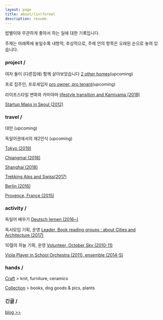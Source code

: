 ```yaml
---
layout: page
title: about/(in)formal
description: resume.
---
```


밥별이와 무관하게 좋아서 하는 일에 대한 기록입니다.


주제는 아래쪽에 놓일수록 내향적, 추상적으로, 주제 안의 항목은 오래된 순으로 놓여 있습니다. 


### project / 


여자 둘이 (다른집에) 함께 살아보았습니다 [2 other homes](project-2otherhomes)(upcoming)


프로 집주인, 프로세입자 [pro owner, pro tenant](project-pros)(upcoming)


라이프스타일 변화와 카미야마 [lifestyle transition and Kamiyama (2018)](/project-kamiyama)


[Startup Maps in Seoul (2012)](/project-thesis)




### travel / 


대만 (upcoming)


독일어권에서의 제2안식 (upcoming)


[Tokyo (2019)](/travel-tokyo)


[Chiangmai (2018)](/travel-chiangmai)


[Shanghai (2018)](/travel-shanghai)


[Trekking Alps and Swiss(2017)](/travel-swiss)


[Berlin (2016)](/travel-berlin)


[Provence, France (2015)](/travel-provence)





### activity / 

독일어 배우기 [Deutsch lernen (2016~)](activity-deutsch)


독서모임 기획, 운영  [Leader, Book reading groups : about Cities and Architecture (2017)](
/activity-readinggroups)


10월의 하늘 기획, 운영 [Volunteer, October Sky (2010-11)](/activity-octobersky)


[Viola Player in School Orchestra (2011), ensemble (2014-5)](/activity-viola)




### hands / 

[Craft](/category-craft) >  knit, furniture, ceramics


[Collection](/category-collection) > books, dog goods & pics, plants




### 긴글 /


[blog >>](https://placenesss.tumblr.com/)
